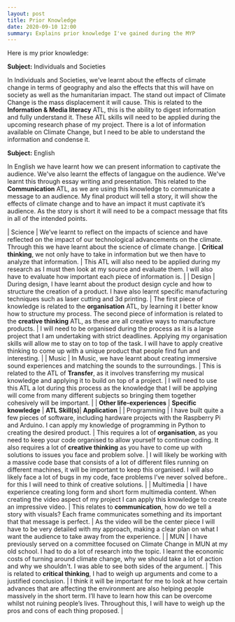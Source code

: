 ```yaml
---
layout: post
title: Prior Knowledge
date: 2020-09-10 12:00
summary: Explains prior knowledge I've gained during the MYP
---
```


Here is my prior knowledge:

**Subject:** Individuals and Societies

In Individuals and Societies, we've learnt about the effects of climate change in terms of geography and also the effects that this will have on society as well as the humanitarian impact. The stand out impact of Climate Change is the mass displacement it will cause. This is related to the **Information & Media literacy** ATL, this is the ability to digest information and fully understand it. These ATL skills will need to be applied during the upcoming research phase of my project. There is a lot of information available on Climate Change, but I need to be able to understand the information and condense it.

**Subject:** English 

In English we have learnt how we can present information to captivate the audience. We've also learnt the effects of langague on the audience. We've learnt this through essay writing and presentation. This related to the **Communication** ATL, as we are using this knowledge to communicate a message to an audience. My final product will tell a story, it will show the effects of climate change and to have an impact it must captivate it’s audience. As the story is short it will need to be a compact message that fits in all of the intended points. 


| Science                                                      | We’ve learnt to reflect on the impacts of science and have reflected on the impact of our technological advancements on the climate. Through this we have learnt about the science of climate change. | **Critical thinking**, we not only have to take in information but we then have to analyze that information. | This ATL will also need to be applied during my research as I must then look at my source and evaluate them. I will also have to evaluate how important each piece of information is. |
| Design                                                       | During design, I have learnt about the product design cycle and how to structure the creation of a product. I have also learnt specific manufacturing techniques such as laser cutting and 3d printing. | The first piece of knowledge is related to the **organisation** ATL, by learning it I better know how to structure my process. The second piece of information is related to the **creative thinking** ATL, as these are all creative ways to manufacture products. | I will need to be organised during the process as it is a large project that I am undertaking with strict deadlines. Applying my organisation skills will allow me to stay on to top of the task. I will have to apply creative thinking to come up with a unique product that people find fun and interesting. |
| Music                                                        | In Music, we have learnt about creating immersive sound experiences and matching the sounds to the surroundings. | This is related to the ATL of **Transfer**, as it involves transferring my musical knowledge and applying it to build on top of a project. | I will need to use this ATL a lot during this process as the knowledge that I will be applying will come from many different subjects so bringing them together cohesively will be important. |
| **Other life-experiences**                                   | **Specific knowledge** | **ATL Skill(s)**| **Application**   |
| Programming | I have built quite a few pieces of software, including hardware projects with the Raspberry Pi and Arduino.  I can apply my knowledge of programming in Python to creating the desired product. | This requires a lot of **organisation**, as you need to keep your code organised to allow yourself to continue coding. It also requires a lot of **creative thinking** as you have to come up with solutions to issues you face and problem solve. | I will likely be working with a massive code base that consists of a lot of different files running on different machines, it will be important to keep this organised. I will also likely face a lot of bugs in my code, face problems I’ve never solved before.. for this I will need to think of creative solutions. |
| Multimedia | I have experience creating long form and short form multimedia content. When creating the video aspect of my project I can apply this knowledge to create an impressive video. | This relates to **communication**, how do we tell a story with visuals? Each frame communicates something and its important that that message is perfect. | As the video will be the center piece I will have to be very detailed with my approach, making a clear plan on what I want the audience to take away from the experience. |
| MUN | I have previously served on a committee focused on Climate Change in MUN at my old school. I had to do a lot of research into the topic. I learnt the economic costs of turning around climate change, why we should take a lot of action and why we shouldn't. I was able to see both sides of the argument. | This is related to **critical thinking**, I had to weigh up arguments and come to a justified conclusion. | I think it will be important for me to look at how certain advances that are affecting the environment are also helping people massively in the short term. I’ll have to learn how this can be overcome whilst not ruining people’s lives. Throughout this, I will have to weigh up the pros and cons of each thing proposed. |

